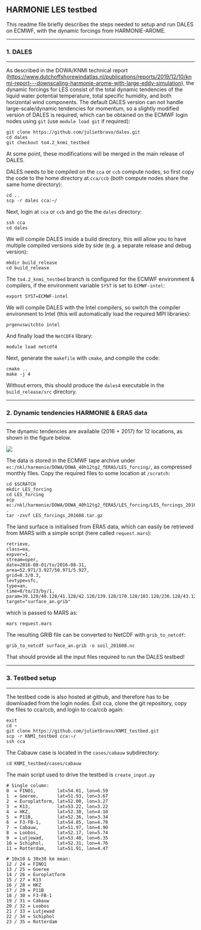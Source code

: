 ## HARMONIE LES testbed
This readme file briefly describes the steps needed to setup and run DALES on ECMWF, with the dynamic forcings from HARMONIE-AROME. 

----
### 1. DALES
----
As described in the DOWA/KNMI technical report (https://www.dutchoffshorewindatlas.nl/publications/reports/2019/12/10/knmi-report---downscaling-harmonie-arome-with-large-eddy-simulation), the dynamic forcings for LES consist of the total dynamic tendencies of the liquid water potential temperature, total specific humidity, and both horizontal wind components. The default DALES version can not handle large-scale/dynamic tendencies for momentum, so a slightly modified version of DALES is required, which can be obtained on the ECMWF login nodes using `git` (use `module load git` if required):

    git clone https://github.com/julietbravo/dales.git
    cd dales
    git checkout to4.2_knmi_testbed
    
At some point, these modifications will be merged in the main release of DALES. 

DALES needs to be compiled on the `cca` or `ccb` compute nodes, so first copy the code to the home directory at `cca/ccb` (both compute nodes share the same home directory):

    cd ..
    scp -r dales cca:~/

Next, login at `cca` or `ccb` and go the the `dales` directory:

    ssh cca
    cd dales
    
We will compile DALES inside a build directory, this will allow you to have multiple compiled versions side by side (e.g. a separate release and debug version):

    mkdir build_release
    cd build_release
    
The `to4.2_knmi_testbed` branch is configured for the ECMWF environment & compilers, if the environment variable `SYST` is set to `ECMWF-intel`:

    export SYST=ECMWF-intel

We will compile DALES with the Intel compilers, so switch the compiler environment to Intel (this will automatically load the required MPI libraries):

    prgenvswitchto intel
    
And finally load the `NetCDF4` library:

    module load netcdf4
    
Next, generate the `makefile` with `cmake`, and compile the code:

    cmake ..
    make -j 4
    
Without errors, this should produce the `dales4` executable in the `build_release/src` directory.

----
### 2. Dynamic tendencies HARMONIE & ERA5 data
----

The dynamic tendencies are available (2016 + 2017) for 12 locations, as shown in the figure below. 

![](https://i.stack.imgur.com/EwFEVl.png)

The data is stored in the ECMWF tape archive under `ec:/nkl/harmonie/DOWA/DOWA_40h12tg2_fERA5/LES_forcing/`, as compressed monthly files. Copy the required files to some location at `/scratch`:

    cd $SCRATCH
    mkdir LES_forcing
    cd LES_forcing
    ecp ec:/nkl/harmonie/DOWA/DOWA_40h12tg2_fERA5/LES_forcing/LES_forcings_201608.tar.gz .
    tar -zxvf LES_forcings_201608.tar.gz

The land surface is initialised from ERA5 data, which can easily be retrieved from MARS with a simple script (here called `request.mars`):

    retrieve,
    class=ea,
    expver=1,
    stream=oper,
    date=2016-08-01/to/2016-08-31,
    area=52.971/3.927/50.971/5.927,
    grid=0.3/0.3,
    levtype=sfc,
    type=an,
    time=0/to/23/by/1,
    param=39.128/40.128/41.128/42.128/139.128/170.128/183.128/236.128/43.128,
    target="surface_an.grib"

which is passed to MARS as:

    mars request.mars
    
The resulting GRIB file can be converted to NetCDF with `grib_to_netcdf`:

    grib_to_netcdf surface_an.grib -o soil_201608.nc

That should provide all the input files required to run the DALES testbed!

----
### 3. Testbed setup
----

The testbed code is also hosted at github, and therefore has to be downloaded from the login nodes. Exit cca, clone the git repository, copy the files to cca/ccb, and login to cca/ccb again:

    exit
    cd ~
    git clone https://github.com/julietbravo/KNMI_testbed.git
    scp -r KNMI_testbed cca:~/
    ssh cca
    
The Cabauw case is located in the `cases/cabauw` subdirectory:

    cd KNMI_testbed/cases/cabauw
    
The main script used to drive the testbed is `create_input.py`
    







    # Single column:
    0  = FINO1,        lat=54.01, lon=6.59
    1  = Goeree,       lat=51.93, lon=3.67
    2  = Europlatform, lat=52.00, lon=3.27
    3  = K13,          lat=53.22, lon=3.22
    4  = HKZ,          lat=52.30, lon=4.10
    5  = P11B,         lat=52.36, lon=3.34
    6  = F3-FB-1,      lat=54.85, lon=4.70
    7  = Cabauw,       lat=51.97, lon=4.90
    8  = Loobos,       lat=52.17, lon=5.74
    9  = Lutjewad,     lat=53.40, lon=6.35
    10 = Schiphol,     lat=52.31, lon=4.76
    11 = Rotterdam,    lat=51.91, lon=4.47
    
    # 10x10 & 30x30 km mean:
    12 / 24 = FINO1
    13 / 25 = Goeree
    14 / 26 = Europlatform
    15 / 27 = K13
    16 / 28 = HKZ
    17 / 29 = P11B
    18 / 30 = F3-FB-1
    19 / 31 = Cabauw
    20 / 32 = Loobos
    21 / 33 = Lutjewad
    22 / 34 = Schiphol
    23 / 35 = Rotterdam


